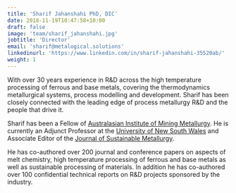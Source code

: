 ```yaml
---
title: 'Sharif Jahanshahi PhD, DIC'
date: 2018-11-19T10:47:58+10:00
draft: false
image: 'team/sharif_jahanshahi.jpg'
jobtitle: 'Director'
email: 'sharif@metalogical.solutions'
linkedinurl: 'https://www.linkedin.com/in/sharif-jahanshahi-35520ab/'
weight: 1
---
```


With over 30 years experience in R&D across the high temperature processing of ferrous and base metals, covering the thermodynamics metallurgical systems, process modelling and development.  Sharif has been closely connected with the leading edge of process metallurgy R&D and the people that drive it.

Sharif has been a Fellow of [Australasian Institute of Mining Metallurgy](https://ausimm.com). He is currently an Adjunct Professor at the [University of New South Wales](https://www.unsw.edu.au) and Associate Editor of the [Journal of Sustainable Metallurgy](https://link.springer.com/journal/40831). 

He has co-authored over 200 journal and conference papers on aspects of melt chemistry, high temperature processing of ferrous and base metals as well as sustainable processing of materials. In addition he has co-authored over 100 confidential technical reports on R&D projects sponsored by the industry.
